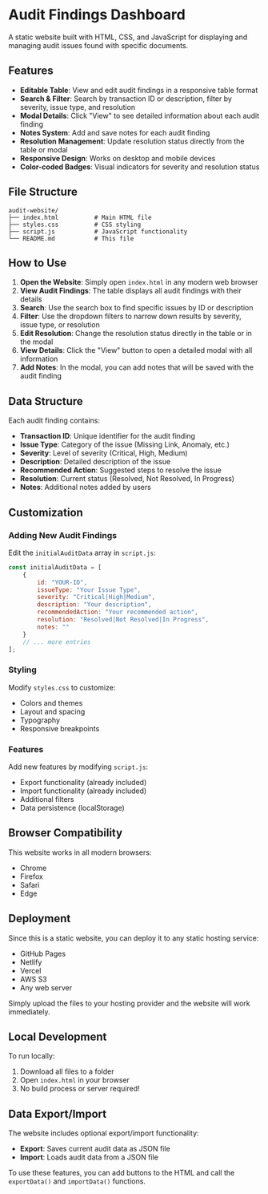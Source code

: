 # Audit Findings Dashboard

A static website built with HTML, CSS, and JavaScript for displaying and managing audit issues found with specific documents.

## Features

- **Editable Table**: View and edit audit findings in a responsive table format
- **Search & Filter**: Search by transaction ID or description, filter by severity, issue type, and resolution
- **Modal Details**: Click "View" to see detailed information about each audit finding
- **Notes System**: Add and save notes for each audit finding
- **Resolution Management**: Update resolution status directly from the table or modal
- **Responsive Design**: Works on desktop and mobile devices
- **Color-coded Badges**: Visual indicators for severity and resolution status

## File Structure

```
audit-website/
├── index.html          # Main HTML file
├── styles.css          # CSS styling
├── script.js           # JavaScript functionality
└── README.md           # This file
```

## How to Use

1. **Open the Website**: Simply open `index.html` in any modern web browser
2. **View Audit Findings**: The table displays all audit findings with their details
3. **Search**: Use the search box to find specific issues by ID or description
4. **Filter**: Use the dropdown filters to narrow down results by severity, issue type, or resolution
5. **Edit Resolution**: Change the resolution status directly in the table or in the modal
6. **View Details**: Click the "View" button to open a detailed modal with all information
7. **Add Notes**: In the modal, you can add notes that will be saved with the audit finding

## Data Structure

Each audit finding contains:
- **Transaction ID**: Unique identifier for the audit finding
- **Issue Type**: Category of the issue (Missing Link, Anomaly, etc.)
- **Severity**: Level of severity (Critical, High, Medium)
- **Description**: Detailed description of the issue
- **Recommended Action**: Suggested steps to resolve the issue
- **Resolution**: Current status (Resolved, Not Resolved, In Progress)
- **Notes**: Additional notes added by users

## Customization

### Adding New Audit Findings

Edit the `initialAuditData` array in `script.js`:

```javascript
const initialAuditData = [
    {
        id: "YOUR-ID",
        issueType: "Your Issue Type",
        severity: "Critical|High|Medium",
        description: "Your description",
        recommendedAction: "Your recommended action",
        resolution: "Resolved|Not Resolved|In Progress",
        notes: ""
    }
    // ... more entries
];
```

### Styling

Modify `styles.css` to customize:
- Colors and themes
- Layout and spacing
- Typography
- Responsive breakpoints

### Features

Add new features by modifying `script.js`:
- Export functionality (already included)
- Import functionality (already included)
- Additional filters
- Data persistence (localStorage)

## Browser Compatibility

This website works in all modern browsers:
- Chrome
- Firefox
- Safari
- Edge

## Deployment

Since this is a static website, you can deploy it to any static hosting service:
- GitHub Pages
- Netlify
- Vercel
- AWS S3
- Any web server

Simply upload the files to your hosting provider and the website will work immediately.

## Local Development

To run locally:
1. Download all files to a folder
2. Open `index.html` in your browser
3. No build process or server required!

## Data Export/Import

The website includes optional export/import functionality:
- **Export**: Saves current audit data as JSON file
- **Import**: Loads audit data from a JSON file

To use these features, you can add buttons to the HTML and call the `exportData()` and `importData()` functions. 